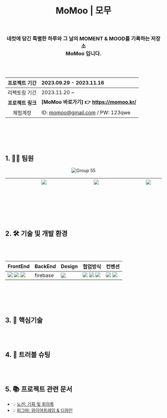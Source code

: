 <div align=center>

<h1> MoMoo |  모무 </h1>

<br>

<h3> 네컷에 담긴 특별한 하루와 그 날의 MOMENT & MOOD를 기록하는 저장소 <br>  MoMoo 입니다.</h3>
<br><br>

</div>

<div align=center>

|프로젝트 기간|2023.09.29 - 2023.11.16|
|:--:|:--|
|리팩토링 기간|2023.11.20 ~|
|**프로젝트 링크**|**[MoMoo 바로가기] 👉 https://momoo.kr/**|
|체험계정|ID: momoo@gmail.com / PW: 123qwe|


</div>

<br><br>
<br><br>

## 1. ✍🏻 팀원 

<div align=center>

![Group 55](https://github.com/yonainthefish/MoMoo/assets/124084624/29847d64-d24d-442a-be55-8bb7a0dff014)


  
|&nbsp;&nbsp;&nbsp;&nbsp;&nbsp;&nbsp;&nbsp;&nbsp;&nbsp;&nbsp;&nbsp;&nbsp;&nbsp;&nbsp;&nbsp;&nbsp;&nbsp;&nbsp; <a href="https://github.com/KimHayeon1"><img src="https://img.shields.io/badge/GitHub-181717?style=flat&logo=GitHub&logoColor=white"/></a> &nbsp;&nbsp;&nbsp;&nbsp;&nbsp;&nbsp;&nbsp;&nbsp;&nbsp;&nbsp;&nbsp;&nbsp;&nbsp;&nbsp;&nbsp;&nbsp;&nbsp;&nbsp; | &nbsp;&nbsp;&nbsp;&nbsp;&nbsp;&nbsp;&nbsp;&nbsp;&nbsp;&nbsp;&nbsp;&nbsp;&nbsp;&nbsp;&nbsp;&nbsp;&nbsp;&nbsp; <a href="//github.com/suminson97"><img src="https://img.shields.io/badge/GitHub-181717?style=flat&logo=GitHub&logoColor=white"/></a> &nbsp;&nbsp;&nbsp;&nbsp;&nbsp;&nbsp;&nbsp;&nbsp;&nbsp;&nbsp;&nbsp;&nbsp;&nbsp;&nbsp;&nbsp;&nbsp;&nbsp;&nbsp;| &nbsp;&nbsp;&nbsp;&nbsp;&nbsp;&nbsp;&nbsp;&nbsp;&nbsp;&nbsp;&nbsp;&nbsp;&nbsp;&nbsp;&nbsp;&nbsp;&nbsp;&nbsp; <a href="//github.com/yonainthefish"><img src="https://img.shields.io/badge/GitHub-181717?style=flat&logo=GitHub&logoColor=white"/></a> &nbsp;&nbsp;&nbsp;&nbsp;&nbsp;&nbsp;&nbsp;&nbsp;&nbsp;&nbsp;&nbsp;&nbsp;&nbsp;&nbsp;&nbsp;&nbsp;&nbsp;&nbsp;|
|:---:|:---:|:---:|

</div>

<br><br>
<br><br>

  
## 2. 🛠️ 기술 및 개발 환경

<br><br>

<div align="center">

| FrontEnd | BackEnd | Design | 협업방식 | 컨벤션 |
| --- | --- | --- | --- | --- |
| <img src="https://img.shields.io/badge/React-61DAFB?style=flat-square&logo=React&logoColor=black"> <img src="https://img.shields.io/badge/styledcomponents-CC6699?style=flat-square&logo=styledcomponents&logoColor=white"> <img src="https://img.shields.io/badge/JavaScript-F7DF1E.svg?style=flat-square&logo=JavaScript&logoColor=black"> |  firebase | <img src="https://img.shields.io/badge/figma-FBCEB1?style=flat-square&logo=figma&logoColor=white"> | <img src="https://img.shields.io/badge/GitHub-181717?style=flat-square&logo=GitHub&logoColor=white"> <img src="https://img.shields.io/badge/Notion-000000.svg?style=flat-square&logo=Notion&logoColor=white"> <img src="https://img.shields.io/badge/Discord-5865F2?style=flat-square&logo=Discord&logoColor=white"> | <img src="https://img.shields.io/badge/Prettier-F7B93E.svg?style=flat-square&logo=Prettier&logoColor=black"> <img src="https://img.shields.io/badge/eslint-4B32C3?style=for-the-badge&logo=eslint&logoColor=white">|


</div>

<br><br>
<br><br>


## 3. 📝 핵심기술

<br><br>
  
## 4. 🐛 트러블 슈팅 


<br><br>

## 5. 📚 프로젝트 관련 문서
- 💡 [노션: 기획 및 회의록](https://lumbar-distance-384.notion.site/momoo-moment-mood-33ccb07d75264f9d9bd1b1ca265f8db3)
- 💡 [피그마: 와이어프레임 & 디자인](https://www.figma.com/file/IXS4UPRbunlz1cI0ka5koi/momoo-design?type=design&node-id=74-2789&mode=design&t=pVd3Uehs4a6wFHNW-0)
<br><br>
<br><br>
